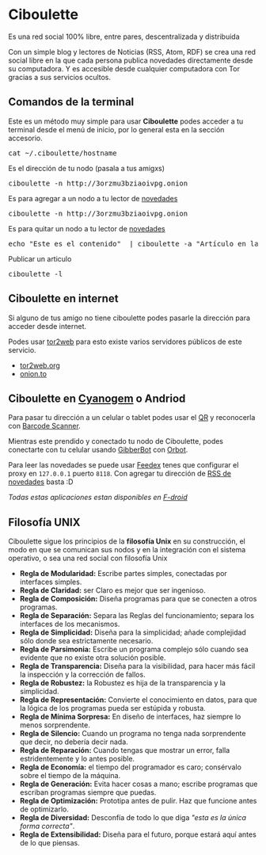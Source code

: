 # Ciboulette

Es una red social 100% libre, entre pares, descentralizada y distribuida

Con un simple blog y lectores de Noticias (RSS, Atom, RDF) se crea una red social libre en la que cada persona publica novedades directamente desde su computadora.
Y es accesible desde cualquier computadora con Tor gracias a sus servicios ocultos.

## Comandos de la terminal

Este es un método muy simple para usar **Ciboulette** podes acceder a tu terminal desde el menú de inicio, por lo general esta en la sección accesorio.

<pre>cat ~/.ciboulette/hostname</pre>

Es el dirección de tu nodo (pasala a tus amigxs)

<pre>ciboulette -n http://3orzmu3bziaoivpg.onion</pre>

Es para agregar a un nodo a tu lector de [novedades](/articles/novedades/)

<pre>ciboulette -n http://3orzmu3bziaoivpg.onion</pre>

Es para quitar un nodo a tu lector de [novedades](/articles/novedades/)

<pre>echo "Este es el contenido"  | ciboulette -a "Artículo en la terminal"</pre>

Publicar un articulo

<pre>ciboulette -l</pre>

## Ciboulette en internet

Si alguno de tus amigo no tiene ciboulette podes pasarle la dirección para acceder desde internet.

Podes usar [tor2web](https://es.wikipedia.org/wiki/.onion#tor2web) para esto existe varios servidores públicos de este servicio.

* [tor2web.org](https://tor2web.org)
* [onion.to](https://onion.to)

## Ciboulette en [Cyanogem](http://www.cyanogenmod.org/) o Andriod

Para pasar tu dirección a un celular o tablet podes usar el [QR](/qr.png) y reconocerla con [Barcode Scanner](https://f-droid.org/repository/browse/?fdfilter=qr&fdid=com.google.zxing.client.android).

Mientras este prendido y conectado tu nodo de Ciboulette, podes conectarte con tu celular usando [GibberBot](https://f-droid.org/repository/browse/?fdfilter=orbot&fdid=info.guardianproject.otr.app.im) con [Orbot](https://f-droid.org/repository/browse/?fdfilter=orbot&fdid=org.torproject.android). 

Para leer las novedades se puede usar [Feedex](https://f-droid.org/repository/browse/?fdfilter=feedex&fdid=net.fred.feedex) tenes que configurar el proxy en `127.0.0.1` puerto `8118`. Con agregar tu dirección de [RSS de novedades](/novedades.xml) basta :D

_Todas estas aplicaciones estan disponibles en [F-droid](http://f-droid.org/)_

## Filosofía UNIX

Ciboulette sigue los principios de la **filosofía Unix** en su construcción, el modo en que se comunican sus nodos y en la integración con el sistema operativo, o sea una red social con filosofía Unix

* **Regla de Modularidad:** Escribe partes simples, conectadas por interfaces simples.
* **Regla de Claridad:** ser Claro es mejor que ser ingenioso.
* **Regla de Composición:** Diseña programas para que se conecten a otros programas.
* **Regla de Separación:** Separa las Reglas del funcionamiento; separa los interfaces de los mecanismos.
* **Regla de Simplicidad:** Diseña para la simplicidad; añade complejidad sólo donde sea estrictamente necesario.
* **Regla de Parsimonia:** Escribe un programa complejo sólo cuando sea evidente que no existe otra solución posible.
* **Regla de Transparencia:** Diseña para la visibilidad, para hacer más fácil la inspección y la corrección de fallos.
* **Regla de Robustez:** la Robustez es hija de la transparencia y la simplicidad.
* **Regla de Representación:** Convierte el conocimiento en datos, para que la lógica de los programas pueda ser estúpida y robusta.
* **Regla de Mínima Sorpresa:** En diseño de interfaces, haz siempre lo menos sorprendente.
* **Regla de Silencio:** Cuando un programa no tenga nada sorprendente que decir, no debería decir nada.
* **Regla de Reparación:** Cuando tengas que mostrar un error, falla estridentemente y lo antes posible.
* **Regla de Economía:** el tiempo del programador es caro; consérvalo sobre el tiempo de la máquina.
* **Regla de Generación:** Evita hacer cosas a mano; escribe programas que escriban programas siempre que puedas.
* **Regla de Optimización:** Prototipa antes de pulir. Haz que funcione antes de optimizarlo.
* **Regla de Diversidad:** Desconfía de todo lo que diga _"esta es la única forma correcta"_.
* **Regla de Extensibilidad:** Diseña para el futuro, porque estará aquí antes de lo que piensas.
